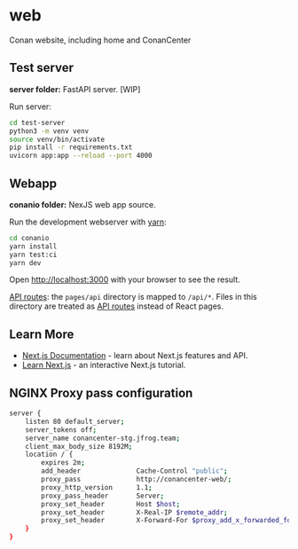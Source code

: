 # web
Conan website, including home and ConanCenter

## Test server

**server folder:** FastAPI server. [WIP]

Run server:

```bash
cd test-server
python3 -m venv venv
source venv/bin/activate
pip install -r requirements.txt
uvicorn app:app --reload --port 4000
```

## Webapp

**conanio folder:** NexJS web app source.

Run the development webserver with [yarn](https://yarnpkg.com/):

```bash
cd conanio
yarn install
yarn test:ci
yarn dev
```

Open [http://localhost:3000](http://localhost:3000) with your browser to see the result.

[API routes](https://nextjs.org/docs/api-routes/introduction): the `pages/api` directory is mapped to `/api/*`. Files in this directory are treated as [API routes](https://nextjs.org/docs/api-routes/introduction) instead of React pages.

## Learn More

- [Next.js Documentation](https://nextjs.org/docs) - learn about Next.js features and API.
- [Learn Next.js](https://nextjs.org/learn) - an interactive Next.js tutorial.

## NGINX Proxy pass configuration

```bash
server {
    listen 80 default_server;
    server_tokens off;
    server_name conancenter-stg.jfrog.team;
    client_max_body_size 8192M;
    location / {
        expires 2m;
        add_header              Cache-Control "public";
        proxy_pass              http://conancenter-web/;
        proxy_http_version      1.1;
        proxy_pass_header       Server;
        proxy_set_header        Host $host;
        proxy_set_header        X-Real-IP $remote_addr;
        proxy_set_header        X-Forward-For $proxy_add_x_forwarded_for;
    }
}
```

